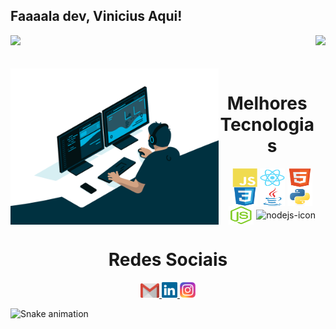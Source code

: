 ## Faaaala dev, Vinicius Aqui!

<div>
  
  <img  height="180em" src="https://github-readme-stats.vercel.app/api?username=viniciusgob&show_icons=true&theme=gruvbox&include_all_commits=true&count_private=true"/>
  <img align="right" height="160em" src="https://github-readme-stats.vercel.app/api/top-langs/?username=viniciusgob&layout=compact&langs_count=16&theme=gruvbox"/>
</div>
<br>

<div  align="center"> 
  <div style="display: inline_block"><br>
    <img align="left" height="250" alt="coding-time" src="code.gif">
    <h1 align="center">Melhores Tecnologias</h1>
    <img align="center" height="30" width="40" alt="js-icon"  src="https://raw.githubusercontent.com/devicons/devicon/master/icons/javascript/javascript-plain.svg">
    <img align="center" height="30" width="40" alt="react-icon" src="https://raw.githubusercontent.com/devicons/devicon/master/icons/react/react-original.svg">
    <img align="center" height="30" width="40" alt="html-icon" src="https://raw.githubusercontent.com/devicons/devicon/master/icons/html5/html5-original.svg">
    <img align="center" height="30" width="40" alt="css-icon" src="https://raw.githubusercontent.com/devicons/devicon/master/icons/css3/css3-original.svg">
    <img align="center" height="30" width="40" alt="java" src="https://raw.githubusercontent.com/devicons/devicon/master/icons/java/java-original.svg">
    <img align="center" height="30" width="40" alt="python" src="https://raw.githubusercontent.com/devicons/devicon/master/icons/python/python-original.svg">
    <img align="center" height="30" width="40" alt="nodejs-icon" src="https://raw.githubusercontent.com/devicons/devicon/master/icons/nodejs/nodejs-original.svg">
    <img align="center" height="30" width="40" alt="nodejs-icon" src="https://raw.githubusercontent.com/jmnote/z-icons/master/svg/cpp.svg">
   </div>
    
  
  <h1 align="center">Redes Sociais</h1>
    <a href = "mailto: work.awake251@gmail.com">
      <img width="30" src="gmail.svg">
    </a>
    <a href = "https://www.linkedin.com/in/vinicius-gomes-barros-4b8ba9199/">
      <img width="25" src="linkedin.svg">
    </a>
    <a href = "https://www.instagram.com/viniciusgob/">
      <img width="25" src="instagram.png">
    </a>
</div>
  
![Snake animation](https://github.com/viniciusgob/viniciusgob/blob/output/github-contribution-grid-snake.svg)
